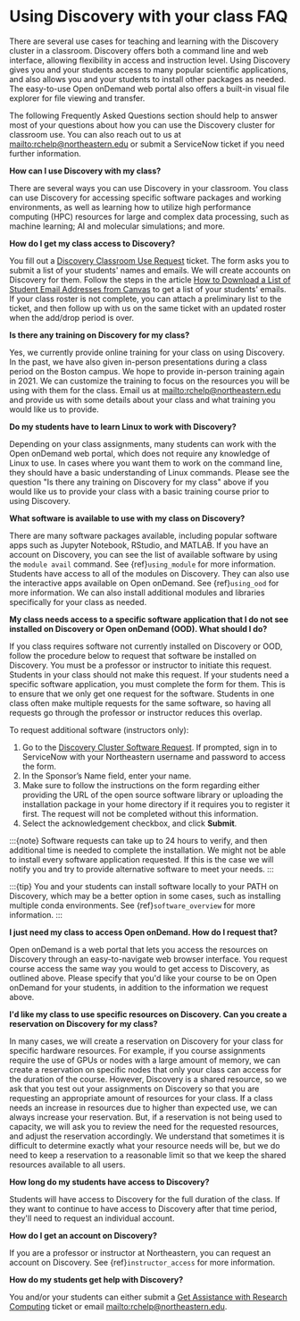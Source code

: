# Using Discovery with your class FAQ

There are several use cases for teaching and learning with the Discovery cluster in a classroom.
Discovery offers both a command line and web interface, allowing flexibility in access and instruction level.
Using Discovery gives you and your students access to many popular scientific applications,
and also allows you and your students to install other packages as needed.
The easy-to-use Open onDemand web portal also offers a built-in visual file
explorer for file viewing and transfer.

The following Frequently Asked Questions section should help to answer most of your questions about how you can
use the Discovery cluster for classroom use. You can also reach out to us at <mailto:rchelp@northeastern.edu> or submit
a ServiceNow ticket if you need further information.

**How can I use Discovery with my class?**

There are several ways you can use Discovery in your classroom. You class can use Discovery for accessing
specific software packages and working environments, as well as learning how to utilize high performance computing (HPC) resources for
large and complex data processing, such as machine learning; AI and molecular simulations; and more.

**How do I get my class access to Discovery?**

You fill out a [Discovery Classroom Use Request](https://bit.ly/NURC-Classroom) ticket. The form asks you to submit a list of your students' names and emails. We will create accounts on Discovery for them.
Follow the steps in the article [How to Download a List of Student Email Addresses from Canvas](https://service.northeastern.edu/tech?id=kb_article&sys_id=0f84a740db20901084ba5595ce961981) to get a list of your students' emails.
If your class roster is not complete, you can attach a preliminary list to the ticket, and then follow up with us on the same ticket with an updated roster when the add/drop period is over.

**Is there any training on Discovery for my class?**

Yes, we currently provide online training for your class on using Discovery. In the past, we have also given in-person presentations during a class period on the Boston campus.
We hope to provide in-person training again in 2021. We can customize the training to focus on the resources you will be using with them for the class. Email us at <mailto:rchelp@northeastern.edu> and provide us with some details about your class
and what training you would like us to provide.

**Do my students have to learn Linux to work with Discovery?**

Depending on your class assignments, many students can work with the Open onDemand web portal, which
does not require any knowledge of Linux to use. In cases where you want them to work on the command line,
they should have a basic understanding of Linux commands. Please see the question "Is there any training on Discovery for my class" above if
you would like us to provide your class with a basic training course prior to using Discovery.

**What software is available to use with my class on Discovery?**

There are many software packages available, including popular software apps such as Jupyter Notebook, RStudio, and MATLAB.
If you have an account on Discovery, you can see the list of available software by using the `module avail` command. See {ref}`using_module` for more information.
Students have access to all of the modules on Discovery. They can also use the interactive apps available on Open onDemand. See {ref}`using_ood` for more information.
We can also install additional modules and libraries specifically for your class as needed.

**My class needs access to a specific software application that I do not see installed on Discovery or Open onDemand (OOD). What should I do?**

If you class requires software not currently installed on Discovery or OOD, follow the procedure below to request that software be installed on Discovery.
You must be a professor or instructor to initiate this request. Students in your class should not make this request.
If your students need a specific software application, you must complete the form for them.
This is to ensure that we only get one request for the software. Students in one class often make multiple requests for the same software,
so having all requests go through the professor or instructor reduces this overlap.

To request additional software (instructors only):

1. Go to the [Discovery Cluster Software Request](https://bit.ly/NURC-Software). If prompted, sign in to ServiceNow with your Northeastern username and password to access the form.
2. In the Sponsor’s Name field, enter your name.
3. Make sure to follow the instructions on the form regarding either providing the URL of the open source software library or uploading the installation package in your home directory if it requires you to register it first. The request will not be completed without this information.
4. Select the acknowledgement checkbox, and click **Submit**.

:::{note}
Software requests can take up to 24 hours to verify, and then additional time is needed
to complete the installation. We might not be able to install every software application requested. If this is the case
we will notify you and try to provide alternative software to meet your needs.
:::

:::{tip}
You and your students can install software locally to your PATH on Discovery, which may be a better option in some cases,
such as installing multiple conda environments. See {ref}`software_overview` for more information.
:::

**I just need my class to access Open onDemand. How do I request that?**

Open onDemand is a web portal that lets you access the resources on Discovery through an easy-to-navigate web browser interface. You request course access the same way you would to get access to
Discovery, as outlined above. Please specify that you'd like your course to be on Open onDemand for your students, in
addition to the information we request above.

**I'd like my class to use specific resources on Discovery. Can you create a reservation on Discovery for my class?**

In many cases, we will create a reservation on Discovery for your class for specific hardware resources. For example, if you course assignments
require the use of GPUs or nodes with a large amount of memory, we can create a reservation on specific nodes that only your class can access
for the duration of the course. However, Discovery is a shared resource, so we ask that you test out your assignments on Discovery so
that you are requesting an appropriate amount of resources for your class. If a class needs an increase in resources due to higher than
expected use, we can always increase your reservation. But, if a reservation is not being used to capacity, we will ask you to review the
need for the requested resources, and adjust the reservation accordingly. We understand that sometimes it is difficult to determine exactly
what your resource needs will be, but we do need to keep a reservation to a reasonable limit so that we keep the shared resources available to
all users.

**How long do my students have access to Discovery?**

Students will have access to Discovery for the full duration of the class. If they want to continue to have access to Discovery after that time period, they'll need to request an individual account.

**How do I get an account on Discovery?**

If you are a professor or instructor at Northeastern, you can request an account on Discovery. See {ref}`instructor_access` for more information.

**How do my students get help with Discovery?**

You and/or your students can either submit a [Get Assistance with Research Computing](https://bit.ly/NURC-Assistance) ticket or email <mailto:rchelp@northeastern.edu>.
